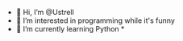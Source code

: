 - 👋 Hi, I’m @Ustrell
- 👀 I’m interested in programming while it's funny
- 🌱 I’m currently learning Python *



<!---
Ustrell/Ustrell is a ✨ special ✨ repository because its `README.md` (this file) appears on your GitHub profile.
You can click the Preview link to take a look at your changes.
--->

